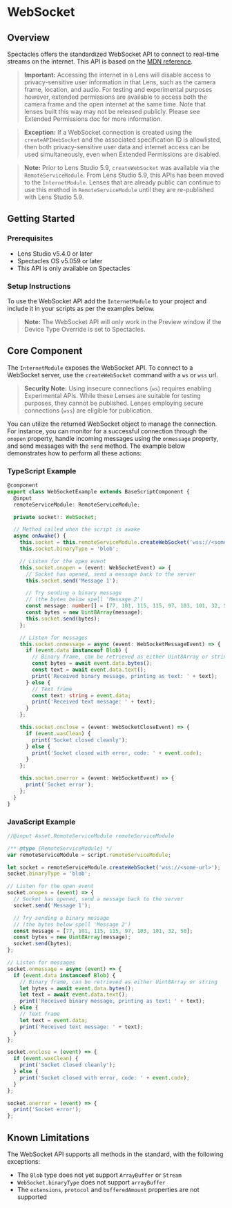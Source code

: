 # WebSocket

## Overview

Spectacles offers the standardized WebSocket API to connect to real-time streams on the internet. This API is based on the [MDN reference](https://developer.mozilla.org/en-US/docs/Web/API/WebSocket).

> **Important:** Accessing the internet in a Lens will disable access to privacy-sensitive user information in that Lens, such as the camera frame, location, and audio. For testing and experimental purposes however, extended permissions are available to access both the camera frame and the open internet at the same time. Note that lenses built this way may not be released publicly. Please see Extended Permissions doc for more information.

> **Exception:** If a WebSocket connection is created using the `createAPIWebSocket` and the associated specification ID is allowlisted, then both privacy-sensitive user data and internet access can be used simultaneously, even when Extended Permissions are disabled.

> **Note:** Prior to Lens Studio 5.9, `createWebSocket` was available via the `RemoteServiceModule`. From Lens Studio 5.9, this APIs has been moved to the `InternetModule`. Lenses that are already public can continue to use this method in `RemoteServiceModule` until they are re-published with Lens Studio 5.9.

## Getting Started

### Prerequisites

- Lens Studio v5.4.0 or later
- Spectacles OS v5.059 or later
- This API is only available on Spectacles

### Setup Instructions

To use the WebSocket API add the `InternetModule` to your project and include it in your scripts as per the examples below.

> **Note:** The WebSocket API will only work in the Preview window if the Device Type Override is set to Spectacles.

## Core Component

The `InternetModule` exposes the WebSocket API. To connect to a WebSocket server, use the `createWebSocket` command with a `ws` or `wss` url.

> **Security Note:** Using insecure connections (`ws`) requires enabling Experimental APIs. While these Lenses are suitable for testing purposes, they cannot be published. Lenses employing secure connections (`wss`) are eligible for publication.

You can utilize the returned WebSocket object to manage the connection. For instance, you can monitor for a successful connection through the `onopen` property, handle incoming messages using the `onmessage` property, and send messages with the `send` method. The example below demonstrates how to perform all these actions:

### TypeScript Example

```typescript
@component
export class WebSocketExample extends BaseScriptComponent {
  @input
  remoteServiceModule: RemoteServiceModule;

  private socket!: WebSocket;

  // Method called when the script is awake
  async onAwake() {
    this.socket = this.remoteServiceModule.createWebSocket('wss://<some-url>');
    this.socket.binaryType = 'blob';

    // Listen for the open event
    this.socket.onopen = (event: WebSocketEvent) => {
      // Socket has opened, send a message back to the server
      this.socket.send('Message 1');

      // Try sending a binary message
      // (the bytes below spell 'Message 2')
      const message: number[] = [77, 101, 115, 115, 97, 103, 101, 32, 50];
      const bytes = new Uint8Array(message);
      this.socket.send(bytes);
    };

    // Listen for messages
    this.socket.onmessage = async (event: WebSocketMessageEvent) => {
      if (event.data instanceof Blob) {
        // Binary frame, can be retrieved as either Uint8Array or string
        const bytes = await event.data.bytes();
        const text = await event.data.text();
        print('Received binary message, printing as text: ' + text);
      } else {
        // Text frame
        const text: string = event.data;
        print('Received text message: ' + text);
      }
    };

    this.socket.onclose = (event: WebSocketCloseEvent) => {
      if (event.wasClean) {
        print('Socket closed cleanly');
      } else {
        print('Socket closed with error, code: ' + event.code);
      }
    };

    this.socket.onerror = (event: WebSocketEvent) => {
      print('Socket error');
    };
  }
}
```

### JavaScript Example

```javascript
//@input Asset.RemoteServiceModule remoteServiceModule

/** @type {RemoteServiceModule} */
var remoteServiceModule = script.remoteServiceModule;

let socket = remoteServiceModule.createWebSocket('wss://<some-url>');
socket.binaryType = 'blob';

// Listen for the open event
socket.onopen = (event) => {
  // Socket has opened, send a message back to the server
  socket.send('Message 1');

  // Try sending a binary message
  // (the bytes below spell 'Message 2')
  const message = [77, 101, 115, 115, 97, 103, 101, 32, 50];
  const bytes = new Uint8Array(message);
  socket.send(bytes);
};

// Listen for messages
socket.onmessage = async (event) => {
  if (event.data instanceof Blob) {
    // Binary frame, can be retrieved as either Uint8Array or string
    let bytes = await event.data.bytes();
    let text = await event.data.text();
    print('Received binary message, printing as text: ' + text);
  } else {
    // Text frame
    let text = event.data;
    print('Received text message: ' + text);
  }
};

socket.onclose = (event) => {
  if (event.wasClean) {
    print('Socket closed cleanly');
  } else {
    print('Socket closed with error, code: ' + event.code);
  }
};

socket.onerror = (event) => {
  print('Socket error');
};
```

## Known Limitations

The WebSocket API supports all methods in the standard, with the following exceptions:

- The `Blob` type does not yet support `ArrayBuffer` or `Stream`
- `WebSocket.binaryType` does not support `arrayBuffer`
- The `extensions`, `protocol` and `bufferedAmount` properties are not supported
